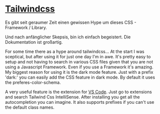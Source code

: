 # [Tailwindcss](https://tailwindcss.com/)
Es gibt seit geraumer Zeit einen gewissen Hype um dieses CSS - Framework / Library.

Und nach anfänglicher Skepsis, bin ich einfach begeistert. Die Dokumentation ist großartig.

For some time there as a hype around tailwindcss...
At the start I was sceptical, but after using it for just one day I'm in awe.
It's pretty easy to setup and not having to search in various CSS files given that you are not using a Javascript Framework. Even if you use a Framework it's amazing. My biggest reason for using it is the dark mode feature. 
Just with a prefix 'dark:' you can easily add the CSS feature in dark mode. By default it uses the preferes-color-schema.

A very useful feature is the extension for [VS Code](https://code.visualstudio.com/). Just go to extensions and search Tailwind Css IntelliSense. After installing you get all the autocompletion you can imagine. It also supports prefixes if you can't use the default class names.

